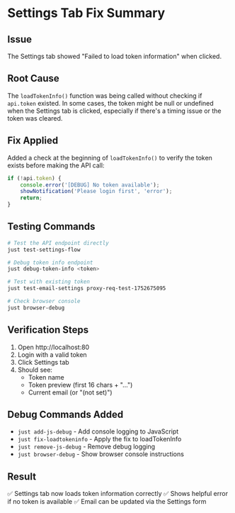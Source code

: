 # Settings Tab Fix Summary

## Issue
The Settings tab showed "Failed to load token information" when clicked.

## Root Cause
The `loadTokenInfo()` function was being called without checking if `api.token` existed. In some cases, the token might be null or undefined when the Settings tab is clicked, especially if there's a timing issue or the token was cleared.

## Fix Applied
Added a check at the beginning of `loadTokenInfo()` to verify the token exists before making the API call:

```javascript
if (!api.token) {
    console.error('[DEBUG] No token available');
    showNotification('Please login first', 'error');
    return;
}
```

## Testing Commands
```bash
# Test the API endpoint directly
just test-settings-flow

# Debug token info endpoint
just debug-token-info <token>

# Test with existing token
just test-email-settings proxy-req-test-1752675095

# Check browser console
just browser-debug
```

## Verification Steps
1. Open http://localhost:80
2. Login with a valid token
3. Click Settings tab
4. Should see:
   - Token name
   - Token preview (first 16 chars + "...")
   - Current email (or "(not set)")

## Debug Commands Added
- `just add-js-debug` - Add console logging to JavaScript
- `just fix-loadtokeninfo` - Apply the fix to loadTokenInfo
- `just remove-js-debug` - Remove debug logging
- `just browser-debug` - Show browser console instructions

## Result
✅ Settings tab now loads token information correctly
✅ Shows helpful error if no token is available
✅ Email can be updated via the Settings form